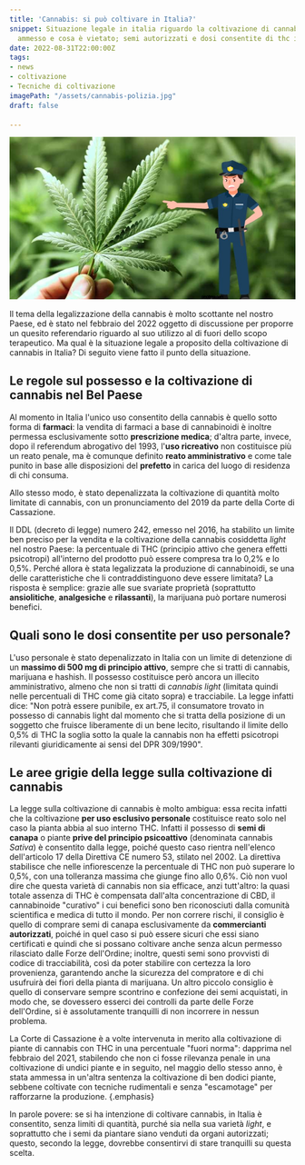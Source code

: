 ```yaml
---
title: 'Cannabis: si può coltivare in Italia?'
snippet: Situazione legale in italia riguardo la coltivazione di cannabis; cosa è
  ammesso e cosa è vietato; semi autorizzati e dosi consentite di thc in italia.
date: 2022-08-31T22:00:00Z
tags:
- news
- coltivazione
- Tecniche di coltivazione
imagePath: "/assets/cannabis-polizia.jpg"
draft: false

---
```

![](/assets/cannabis-polizia.jpg)

Il tema della legalizzazione della cannabis è molto scottante nel nostro Paese, ed è stato nel febbraio del 2022 oggetto di discussione per proporre un quesito referendario riguardo al suo utilizzo al di fuori dello scopo terapeutico.
Ma qual è la situazione legale a proposito della coltivazione di cannabis in Italia? Di seguito viene fatto il punto della situazione.

## Le regole sul possesso e la coltivazione di cannabis nel Bel Paese

Al momento in Italia l'unico uso consentito della cannabis è quello sotto forma di **farmaci**: la vendita di farmaci a base di cannabinoidi è inoltre permessa esclusivamente sotto **prescrizione medica**; d'altra parte, invece, dopo il referendum abrogativo del 1993, l'**uso ricreativo** non costituisce più un reato penale, ma è comunque definito **reato amministrativo** e come tale punito in base alle disposizioni del **prefetto** in carica del luogo di residenza di chi consuma.

Allo stesso modo, è stato depenalizzata la coltivazione di quantità molto limitate di cannabis, con un pronunciamento del 2019 da parte della Corte di Cassazione.

Il DDL (decreto di legge) numero 242, emesso nel 2016, ha stabilito un limite ben preciso per la vendita e la coltivazione della cannabis cosiddetta _light_ nel nostro Paese: la percentuale di THC (principio attivo che genera effetti psicotropi) all'interno del prodotto può essere compresa tra lo 0,2% e lo 0,5%.
Perché allora è stata legalizzata la produzione di cannabinoidi, se una delle caratteristiche che li contraddistinguono deve essere limitata? La risposta è semplice: grazie alle sue svariate proprietà (soprattutto **ansiolitiche**, **analgesiche** e **rilassanti**), la marijuana può portare numerosi benefici.

## Quali sono le dosi consentite per uso personale?

L'uso personale è stato depenalizzato in Italia con un limite di detenzione di un **massimo di 500 mg di principio attivo**, sempre che si tratti di cannabis, marijuana e hashish. Il possesso costituisce però ancora un illecito amministrativo, almeno che non si tratti di _cannabis light_ (limitata quindi nelle percentuali di THC come già citato sopra) e tracciabile. La legge infatti dice: "Non potrà essere punibile, ex art.75, il consumatore trovato in possesso di cannabis light dal momento che si tratta della posizione di un soggetto che fruisce liberamente di un bene lecito, risultando il limite dello 0,5% di THC la soglia sotto la quale la cannabis non ha effetti psicotropi rilevanti giuridicamente ai sensi del DPR 309/1990".

## Le aree grigie della legge sulla coltivazione di cannabis

La legge sulla coltivazione di cannabis è molto ambigua: essa recita infatti che la coltivazione **per uso esclusivo personale** costituisce reato solo nel caso la pianta abbia al suo interno THC. Infatti il possesso di **semi di canapa** o piante **prive del principio psicoattivo** (denominata cannabis _Sativa_) è consentito dalla legge, poiché questo caso rientra nell'elenco dell'articolo 17 della Direttiva CE numero 53, stilato nel 2002. La direttiva stabilisce che nelle infiorescenze la percentuale di THC non può superare lo 0,5%, con una tolleranza massima che giunge fino allo 0,6%.
Ciò non vuol dire che questa varietà di cannabis non sia efficace, anzi tutt'altro: la quasi totale assenza di THC è compensata dall'alta concentrazione di CBD, il cannabinoide "curativo" i cui benefici sono ben riconosciuti dalla comunità scientifica e medica di tutto il mondo.
Per non correre rischi, il consiglio è quello di comprare semi di canapa esclusivamente da **commercianti autorizzati**, poiché in quel caso si può essere sicuri che essi siano certificati e quindi che si possano coltivare anche senza alcun permesso rilasciato dalle Forze dell'Ordine; inoltre, questi semi sono provvisti di codice di tracciabilità, così da poter stabilire con certezza la loro provenienza, garantendo anche la sicurezza del compratore e di chi usufruirà dei fiori della pianta di marijuana. Un altro piccolo consiglio è quello di conservare sempre scontrino e confezione dei semi acquistati, in modo che, se dovessero esserci dei controlli da parte delle Forze dell'Ordine, si è assolutamente tranquilli di non incorrere in nessun problema.

La Corte di Cassazione è a volte intervenuta in merito alla coltivazione di piante di cannabis con THC in una percentuale "fuori norma": dapprima nel febbraio del 2021, stabilendo che non ci fosse rilevanza penale in una coltivazione di undici piante e in seguito, nel maggio dello stesso anno, è stata ammessa in un'altra sentenza la coltivazione di ben dodici piante, sebbene coltivate con tecniche rudimentali e senza "escamotage" per rafforzarne la produzione. {.emphasis}

In parole povere: se si ha intenzione di coltivare cannabis, in Italia è consentito, senza limiti di quantità, purché sia nella sua varietà _light_, e soprattutto che i semi da piantare siano venduti da organi autorizzati; questo, secondo la legge, dovrebbe consentirvi di stare tranquilli su questa scelta.